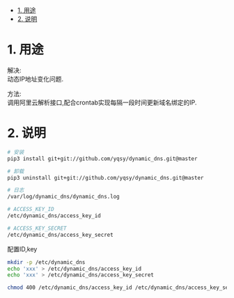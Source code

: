 <!-- TOC -->

- [1. 用途](#1-用途)
- [2. 说明](#2-说明)

<!-- /TOC -->


<a id="markdown-1-用途" name="1-用途"></a>
# 1. 用途

解决:  
动态IP地址变化问题.  

方法:  
调用阿里云解析接口,配合crontab实现每隔一段时间更新域名绑定的IP.  


<a id="markdown-2-说明" name="2-说明"></a>
# 2. 说明

```bash
# 安装
pip3 install git+git://github.com/yqsy/dynamic_dns.git@master

# 卸载
pip3 uninstall git+git://github.com/yqsy/dynamic_dns.git@master

# 日志
/var/log/dynamic_dns/dynamic_dns.log

# ACCESS_KEY_ID
/etc/dynamic_dns/access_key_id

# ACCESS_KEY_SECRET
/etc/dynamic_dns/access_key_secret

```

配置ID,key
```bash
mkdir -p /etc/dynamic_dns
echo 'xxx' > /etc/dynamic_dns/access_key_id
echo 'xxx' > /etc/dynamic_dns/access_key_secret

chmod 400 /etc/dynamic_dns/access_key_id /etc/dynamic_dns/access_key_secret
```
